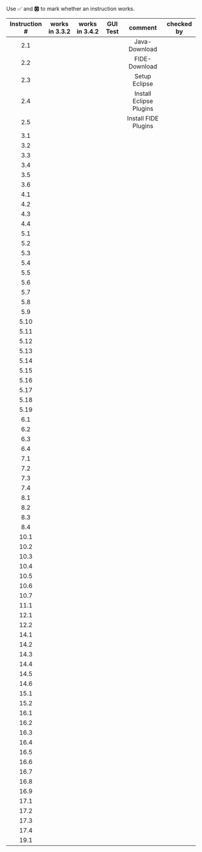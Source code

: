 Use ✅ and 🅾 to mark whether an instruction works.

| Instruction # | works in 3.3.2 | works in 3.4.2 | GUI Test | comment | checked by |
| :--------: |:-------------:| :-----:| :----: | :----: | :-------: |
| 2.1 | | | | Java-Download | |
| 2.2 | | | | FIDE-Download | |
| 2.3 | | | | Setup Eclipse | |
| 2.4 | | | | Install Eclipse Plugins | |
| 2.5 | | | | Install FIDE Plugins | |
| 3.1 | | | | | |
| 3.2 | | | | | |
| 3.3 | | | | | |
| 3.4 | | | | | |
| 3.5 | | | | | |
| 3.6 | | | | | |
| 4.1 | | | | | |
| 4.2 | | | | | |
| 4.3 | | | | | |
| 4.4 | | | | | |
| 5.1 | | | | | |
| 5.2 | | | | | | 
| 5.3 | | | | | |
| 5.4 | | | | | |
| 5.5 | | | | | |
| 5.6 | | | | | |
| 5.7 | | | | | |
| 5.8 | | | | | |
| 5.9 | | | | | |
| 5.10 | | | | | |
| 5.11 | | | | | |
| 5.12 | | | | | |
| 5.13 | | | | | |
| 5.14 | | | | | |
| 5.15 | | | | | |
| 5.16 | | | | | |
| 5.17 | | | | | |
| 5.18 | | | | | |
| 5.19 | | | | | |
| 6.1 | | | | | |
| 6.2 | | | | | |
| 6.3 | | | | | |
| 6.4 | | | | | |
| 7.1 | | | | | |
| 7.2 | | | | | |
| 7.3 | | | | | |
| 7.4 | | | | | |
| 8.1 | | | | | |
| 8.2 | | | | | |
| 8.3 | | | | | |
| 8.4 | | | | | |
| 10.1 | | | | | |
| 10.2 | | | | | |
| 10.3 | | | | | |
| 10.4 | | | | | |
| 10.5 | | | | | |
| 10.6 | | | | | |
| 10.7 | | | | | |
| 11.1 | | | | | |
| 12.1 | | | | | |
| 12.2 | | | | | |
| 14.1 | | | | | |
| 14.2 | | | | | |
| 14.3 | | | | | |
| 14.4 | | | | | |
| 14.5 | | | | | |
| 14.6 | | | | | |
| 15.1 | | | | | |
| 15.2 | | | | | |
| 16.1 | | | | | |
| 16.2 | | | | | |
| 16.3 | | | | | |
| 16.4 | | | | | |
| 16.5 | | | | | |
| 16.6 | | | | | |
| 16.7 | | | | | |
| 16.8 | | | | | |
| 16.9 | | | | | |
| 17.1 | | | | | |
| 17.2 | | | | | |
| 17.3 | | | | | |
| 17.4 | | | | | |
| 19.1 | | | | | |